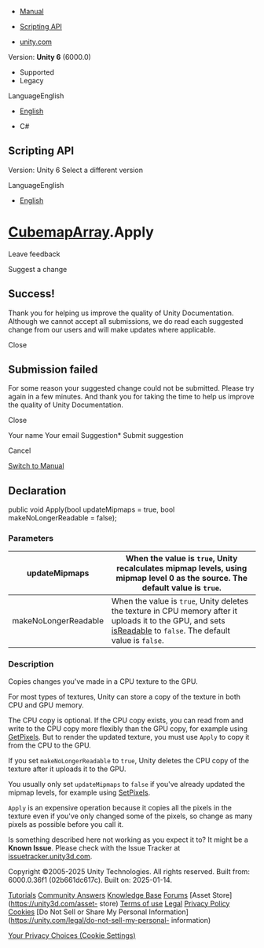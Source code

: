 [ ]()

  * [Manual](../Manual/index.html)
  * [Scripting API](../ScriptReference/index.html)

  * [unity.com](https://unity.com/)

Version: **Unity 6** (6000.0)

  * Supported
  * Legacy

LanguageEnglish

  * [English]()

  * C#

[ ](https://docs.unity3d.com)

## Scripting API

Version: Unity 6 Select a different version

LanguageEnglish

  * [English]()

#  [CubemapArray](CubemapArray.html).Apply

Leave feedback

Suggest a change

## Success!

Thank you for helping us improve the quality of Unity Documentation. Although
we cannot accept all submissions, we do read each suggested change from our
users and will make updates where applicable.

Close

## Submission failed

For some reason your suggested change could not be submitted. Please <a>try
again</a> in a few minutes. And thank you for taking the time to help us
improve the quality of Unity Documentation.

Close

Your name Your email Suggestion* Submit suggestion

Cancel

[Switch to Manual](../Manual/class-CubemapArray.html "Go to CubemapArray
Component in the Manual")

## Declaration

public void Apply(bool updateMipmaps = true, bool makeNoLongerReadable =
false);

### Parameters

updateMipmaps | When the value is `true`, Unity recalculates mipmap levels, using mipmap level 0 as the source. The default value is `true`.  
---|---  
makeNoLongerReadable | When the value is `true`, Unity deletes the texture in CPU memory after it uploads it to the GPU, and sets [isReadable](Texture-isReadable.html) to `false`. The default value is `false`.  
  
### Description

Copies changes you've made in a CPU texture to the GPU.

For most types of textures, Unity can store a copy of the texture in both CPU
and GPU memory.  
  
The CPU copy is optional. If the CPU copy exists, you can read from and write
to the CPU copy more flexibly than the GPU copy, for example using
[GetPixels](CubemapArray.GetPixels.html). But to render the updated texture,
you must use `Apply` to copy it from the CPU to the GPU.  
  
If you set `makeNoLongerReadable` to `true`, Unity deletes the CPU copy of the
texture after it uploads it to the GPU.  
  
You usually only set `updateMipmaps` to `false` if you've already updated the
mipmap levels, for example using [SetPixels](CubemapArray.SetPixels.html).  
  
`Apply` is an expensive operation because it copies all the pixels in the
texture even if you've only changed some of the pixels, so change as many
pixels as possible before you call it.

Is something described here not working as you expect it to? It might be a
**Known Issue**. Please check with the Issue Tracker at
[issuetracker.unity3d.com](https://issuetracker.unity3d.com).

Copyright ©2005-2025 Unity Technologies. All rights reserved. Built from:
6000.0.36f1 (02b661dc617c). Built on: 2025-01-14.

[Tutorials](https://unity3d.com/learn) [Community
Answers](https://answers.unity3d.com) [Knowledge
Base](https://support.unity3d.com/hc/en-us)
[Forums](https://forum.unity3d.com) [Asset Store](https://unity3d.com/asset-
store) [Terms of use](https://docs.unity3d.com/Manual/TermsOfUse.html)
[Legal](https://unity.com/legal) [Privacy
Policy](https://unity.com/legal/privacy-policy)
[Cookies](https://unity.com/legal/cookie-policy) [Do Not Sell or Share My
Personal Information](https://unity.com/legal/do-not-sell-my-personal-
information)

[Your Privacy Choices (Cookie Settings)](javascript:void\(0\);)

